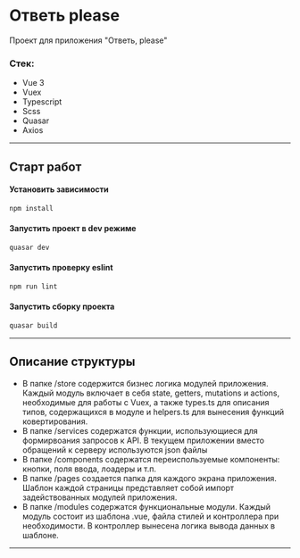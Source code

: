 # Ответь please

Проект для приложения "Ответь, please"

### Стек:
* Vue 3
* Vuex
* Typescript
* Scss
* Quasar
* Axios

---

## Старт работ

#### Установить зависимости
```bash
npm install
```

#### Запустить проект в dev режиме
```bash
quasar dev
```

#### Запустить проверку eslint
```bash
npm run lint
```

#### Запустить сборку проекта
```bash
quasar build
```

---

## Описание структуры

* В папке /store содержится бизнес логика модулей приложения. Каждый модуль включает в себя state, getters, mutations и actions, необходимые для работы с Vuex, а также types.ts для описания типов, содержащихся в модуле и helpers.ts для вынесения функций ковертирования.
* В папке /services содержатся функции, использующиеся для формирвоания запросов к API. В текущем приложении вместо обращений к серверу используются json файлы
* В папке /components содержатся переиспользуемые компоненты: кнопки, поля ввода, лоадеры и т.п.
* В папке /pages создается папка для каждого экрана приложения. Шаблон каждой страницы представляет собой импорт задействованных модулей приложения.
* В папке /modules содержатся функциональные модули. Каждый модуль состоит из шаблона .vue, файла стилей и контроллера при необходимости. В контроллер вынесена логика вывода данных в шаблоне. 

---
